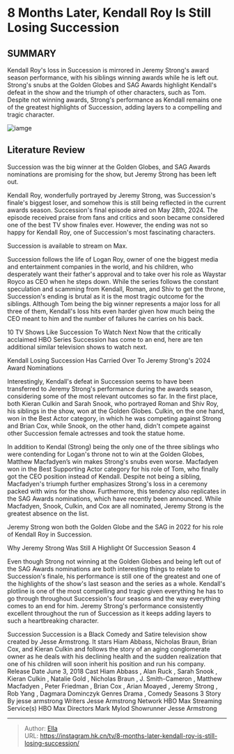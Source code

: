 # 8 Months Later, Kendall Roy Is Still Losing Succession


## SUMMARY 



Kendall Roy&#39;s loss in Succession is mirrored in Jeremy Strong&#39;s award season performance, with his siblings winning awards while he is left out.   
Strong&#39;s snubs at the Golden Globes and SAG Awards highlight Kendall&#39;s defeat in the show and the triumph of other characters, such as Tom.   
Despite not winning awards, Strong&#39;s performance as Kendall remains one of the greatest highlights of Succession, adding layers to a compelling and tragic character.  

![iamge](https://static1.srcdn.com/wordpress/wp-content/uploads/2024/01/jeremy-strong-as-kendall-roy-from-succession.jpg)

## Literature Review
Succession was the big winner at the Golden Globes, and SAG Awards nominations are promising for the show, but Jeremy Strong has been left out. 




Kendall Roy, wonderfully portrayed by Jeremy Strong, was Succession&#39;s finale&#39;s biggest loser, and somehow this is still being reflected in the current awards season. Succession&#39;s final episode aired on May 28th, 2024. The episode received praise from fans and critics and soon became considered one of the best TV show finales ever. However, the ending was not so happy for Kendall Roy, one of Succession&#39;s most fascinating characters.






Succession is available to stream on Max.




Succession follows the life of Logan Roy, owner of one the biggest media and entertainment companies in the world, and his children, who desperately want their father&#39;s approval and to take over his role as Waystar Royco as CEO when he steps down. While the series follows the constant speculation and scamming from Kendall, Roman, and Shiv to get the throne, Succession&#39;s ending is brutal as it is the most tragic outcome for the siblings. Although Tom being the big winner represents a major loss for all three of them, Kendall&#39;s loss hits even harder given how much being the CEO meant to him and the number of failures he carries on his back.


10 TV Shows Like Succession To Watch Next   Now that the critically acclaimed HBO Series Succession has come to an end, here are ten additional similar television shows to watch next.    



 Kendall Losing Succession Has Carried Over To Jeremy Strong&#39;s 2024 Award Nominations 
          

Interestingly, Kendall&#39;s defeat in Succession seems to have been transferred to Jeremy Strong&#39;s performance during the awards season, considering some of the most relevant outcomes so far. In the first place, both Kieran Culkin and Sarah Snook, who portrayed Roman and Shiv Roy, his siblings in the show, won at the Golden Globes. Culkin, on the one hand, won in the Best Actor category, in which he was competing against Strong and Brian Cox, while Snook, on the other hand, didn&#39;t compete against other Succession female actresses and took the statue home.

In addition to Kendal (Strong) being the only one of the three siblings who were contending for Logan&#39;s throne not to win at the Golden Globes, Matthew Macfadyen’s win makes Strong&#39;s snubs even worse. Macfadyen won in the Best Supporting Actor category for his role of Tom, who finally got the CEO position instead of Kendall. Despite not being a sibling, Macfadyen&#39;s triumph further emphasizes Strong&#39;s loss in a ceremony packed with wins for the show. Furthermore, this tendency also replicates in the SAG Awards nominations, which have recently been announced. While Macfadyen, Snook, Culkin, and Cox are all nominated, Jeremy Strong is the greatest absence on the list.




Jeremy Strong won both the Golden Globe and the SAG in 2022 for his role of Kendall Roy in Succession.




 Why Jeremy Strong Was Still A Highlight Of Succession Season 4 
          

Even though Strong not winning at the Golden Globes and being left out of the SAG Awards nominations are both interesting things to relate to Succession&#39;s finale, his performance is still one of the greatest and one of the highlights of the show&#39;s last season and the series as a whole. Kendall&#39;s plotline is one of the most compelling and tragic given everything he has to go through throughout Succession&#39;s four seasons and the way everything comes to an end for him. Jeremy Strong&#39;s performance consistently excellent throughout the run of Succession as it keeps adding layers to such a heartbreaking character.




Succession Succession is a Black Comedy and Satire television show created by Jesse Armstrong. It stars Hiam Abbass, Nicholas Braun, Brian Cox, and Kieran Culkin and follows the story of an aging conglomerate owner as he deals with his declining health and the sudden realization that one of his children will soon inherit his position and run his company.  Release Date   June 3, 2018    Cast   Hiam Abbass , Alan Ruck , Sarah Snook , Kieran Culkin , Natalie Gold , Nicholas Braun , J. Smith-Cameron , Matthew Macfadyen , Peter Friedman , Brian Cox , Arian Moayed , Jeremy Strong , Rob Yang , Dagmara Dominczyk    Genres   Drama , Comedy    Seasons   3    Story By   jesse armstrong    Writers   Jesse Armstrong    Network   HBO Max    Streaming Service(s)   HBO Max    Directors   Mark Mylod    Showrunner   Jesse Armstrong       


---

> Author: [Ella](https://instagram.hk.cn/)  
> URL: https://instagram.hk.cn/tv/8-months-later-kendall-roy-is-still-losing-succession/  

